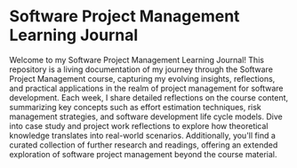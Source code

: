# Software Project Management Learning Journal

Welcome to my Software Project Management Learning Journal! This repository is a living documentation of my journey through the Software Project Management course, capturing my evolving insights, reflections, and practical applications in the realm of project management for software development. Each week, I share detailed reflections on the course content, summarizing key concepts such as effort estimation techniques, risk management strategies, and software development life cycle models. Dive into case study and project work reflections to explore how theoretical knowledge translates into real-world scenarios. Additionally, you'll find a curated collection of further research and readings, offering an extended exploration of software project management beyond the course material. 
